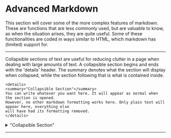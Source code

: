 # Advanced Markdown

This section will cover some of the more complex features of markdown. These are functions that are less commonly used, but are valuable to know, as when the situation arises, they are quite useful. Some of these functionalities are coded in ways similar to HTML, which markdown has (limited) support for.

---

Collapsible sections of text are useful for reducing clutter in a page when dealing with large amounts of text. A collapsible section begins and ends with the 'details' header. The summary denotes what the section will display when collapsed, while the section following that is what is contained inside. 

```
<details>
<summary>"Collapsible Section"</summary>
You can write whatever you want here. It will appear as normal when the section is opened.
However, no other markdown formatting works here. Only plain text will appear here, everything else
will have had its formatting removed.
</details>
```
<details>
<summary>"Collapsible Section"</summary>
You can write whatever you want here. It will appear as normal when the section is opened.
However, no other markdown formatting works here. Only plain text will appear here, everything else
will have had its formatting removed.
</details>


---

